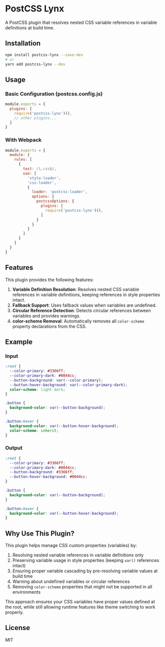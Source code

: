 # PostCSS Lynx

A PostCSS plugin that resolves nested CSS variable references in variable definitions at build time.

## Installation

```bash
npm install postcss-lynx --save-dev
# or
yarn add postcss-lynx --dev
```

## Usage

### Basic Configuration (postcss.config.js)

```js
module.exports = {
  plugins: [
    require('postcss-lynx')(),
    // other plugins...
  ]
}
```

### With Webpack

```js
module.exports = {
  module: {
    rules: [
      {
        test: /\.css$/,
        use: [
          'style-loader',
          'css-loader',
          {
            loader: 'postcss-loader',
            options: {
              postcssOptions: {
                plugins: [
                  require('postcss-lynx')(),
                ]
              }
            }
          }
        ]
      }
    ]
  }
}
```

## Features

This plugin provides the following features:

1. **Variable Definition Resolution**: Resolves nested CSS variable references in variable definitions, keeping references in style properties intact.
2. **Fallback Support**: Uses fallback values when variables are undefined.
3. **Circular Reference Detection**: Detects circular references between variables and provides warnings.
4. **color-scheme Removal**: Automatically removes all `color-scheme` property declarations from the CSS.

## Example

### Input

```css
:root {
  --color-primary: #3366ff;
  --color-primary-dark: #0044cc;
  --button-background: var(--color-primary);
  --button-hover-background: var(--color-primary-dark);
  color-scheme: light dark;
}

.button {
  background-color: var(--button-background);
}

.button:hover {
  background-color: var(--button-hover-background);
  color-scheme: inherit;
}
```

### Output

```css
:root {
  --color-primary: #3366ff;
  --color-primary-dark: #0044cc;
  --button-background: #3366ff;
  --button-hover-background: #0044cc;
}

.button {
  background-color: var(--button-background);
}

.button:hover {
  background-color: var(--button-hover-background);
}
```

## Why Use This Plugin?

This plugin helps manage CSS custom properties (variables) by:

1. Resolving nested variable references in variable definitions only
2. Preserving variable usage in style properties (keeping `var()` references intact)
3. Ensuring proper variable cascading by pre-resolving variable values at build time
4. Warning about undefined variables or circular references
5. Removing `color-scheme` properties that might not be supported in all environments

This approach ensures your CSS variables have proper values defined at the root, while still allowing runtime features like theme switching to work properly.

## License

MIT
